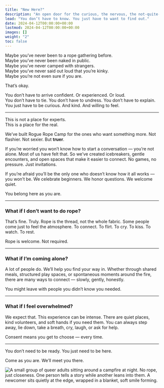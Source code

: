 ```yaml
---
title: "New Here?"
description: "An open door for the curious, the nervous, the not-quite-sure."
lead: "You don’t have to know. You just have to want to find out."
date: 2024-04-12T00:00:00+00:00
lastmod: 2024-04-12T00:00:00+00:00
images: []
weight: "2"
toc: false
---
```



Maybe you’ve never been to a rope gathering before.  
Maybe you’ve never been naked in public.  
Maybe you’ve never camped with strangers.  
Maybe you’ve never said out loud that you’re kinky.  
Maybe you’re not even sure if you are.

That’s okay.

You don’t have to arrive confident. Or experienced. Or loud.  
You don’t have to tie. You don’t have to undress. You don’t have to explain.  
You just have to be curious. And kind. And willing to feel.

---

This is not a place for experts.  
This is a place for the real.

We’ve built Rogue Rope Camp for the ones who want something more. Not flashier. Not sexier. But **truer**.

If you’re worried you won’t know how to start a conversation — you’re not alone. Most of us have felt that. So we’ve created icebreakers, gentle encounters, and open spaces that make it easier to connect. No games, no pressure. Just invitations.

If you’re afraid you’ll be the only one who doesn’t know how it all works — you won’t be. We celebrate beginners. We honor questions. We welcome quiet.

You belong here as you are.

---

### What if I don’t want to do rope?

That’s fine. Truly. Rope is the thread, not the whole fabric. Some people come just to feel the atmosphere. To connect. To flirt. To cry. To kiss. To watch. To rest.

Rope is welcome. Not required.

---

### What if I’m coming alone?

A lot of people do. We’ll help you find your way in. Whether through shared meals, structured play spaces, or spontaneous moments around the fire, there are many ways to connect — slowly, gently, honestly.

You might leave with people you didn’t know you needed.

---

### What if I feel overwhelmed?

We expect that. This experience can be intense. There are quiet places, kind volunteers, and soft hands if you need them. You can always step away, lie down, take a breath, cry, laugh, or ask for help.

Consent means you get to choose — every time.

---

You don’t need to be ready. You just need to be here.

Come as you are. We’ll meet you there.

![A small group of queer adults sitting around a campfire at night. No rope, just closeness. One person tells a story while another leans into them. A newcomer sits quietly at the edge, wrapped in a blanket, soft smile forming.](/images/new-here.png)

